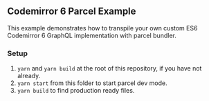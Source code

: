 ## Codemirror 6 Parcel Example

This example demonstrates how to transpile your own custom ES6 Codemirror 6 GraphQL implementation with parcel bundler.

### Setup

1. `yarn` and `yarn build` at the root of this repository, if you have not already.
1. `yarn start` from this folder to start parcel dev mode.
1. `yarn build` to find production ready files.
